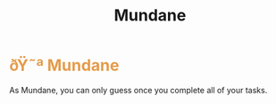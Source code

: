 ﻿---
lang: en-US
title: Mundane
prev: Influenced
next: Oblivious
---
# <font color=#e49c4c>ðŸ˜ª <b>Mundane</b></font> <Badge text="Harmful" type="tip" vertical="middle"/>

As Mundane, you can only guess once you complete all of your tasks.